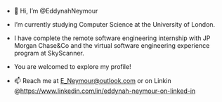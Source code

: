 - 👋 Hi, I’m @EddynahNeymour

- I’m currently studying Computer Science at the University of London. 

- I have complete the remote software engineering internship with JP Morgan Chase&Co and the virtual software engineering experience program at SkyScanner.

- You are welcomed to explore my profile!
      
- 📫 Reach me at E_Neymour@outlook.com or on Linkin @https://www.linkedin.com/in/eddynah-neymour-on-linked-in
